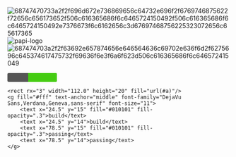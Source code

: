 ![68747470733a2f2f696d672e736869656c64732e696f2f6769746875622f72656c656173652f506c616365686f6c6465724150492f506c616365686f6c6465724150492e7376673f6c6162656c3d67697468756225323072656c65617365](https://github.com/BaconzYTD/Foodies-/assets/134669919/fc1fa419-0cd2-47e8-989d-94a4bc3799f5)![papi-logo](https://github.com/BaconzYTD/Foodies-/assets/134669919/c0a16e8c-eac8-4133-8b35-d046a411bf23)
![687474703a2f2f63692e657874656e646564636c69702e636f6d2f6275696c645374617475732f69636f6e3f6a6f623d506c616365686f6c646572415049](https://github.com/BaconzYTD/Foodies-/assets/134669919/a8737d2c-54b4-4b1b-85b8-9467dac363f3)
<?xml version="1.0" encoding="UTF-8"?>
<svg xmlns="http://www.w3.org/2000/svg" width="112.0" height="20">
    <linearGradient id="a" x2="0" y2="100%">
        <stop offset="0" stop-color="#bbb" stop-opacity=".1"/>
        <stop offset="1" stop-opacity=".1"/>
    </linearGradient>
    <rect rx="3" width="112.0" height="20" fill="#555"/>
    <rect rx="0" x="47.0" width="4" height="20" fill="#44cc11"/>
    <rect rx="3" x="47.0" width="65.0" height="20" fill="#44cc11"/>
    
    <rect rx="3" width="112.0" height="20" fill="url(#a)"/>
    <g fill="#fff" text-anchor="middle" font-family="DejaVu Sans,Verdana,Geneva,sans-serif" font-size="11">
        <text x="24.5" y="15" fill="#010101" fill-opacity=".3">build</text>
        <text x="24.5" y="14">build</text>
        <text x="78.5" y="15" fill="#010101" fill-opacity=".3">passing</text>
        <text x="78.5" y="14">passing</text>
    </g>
</svg>
